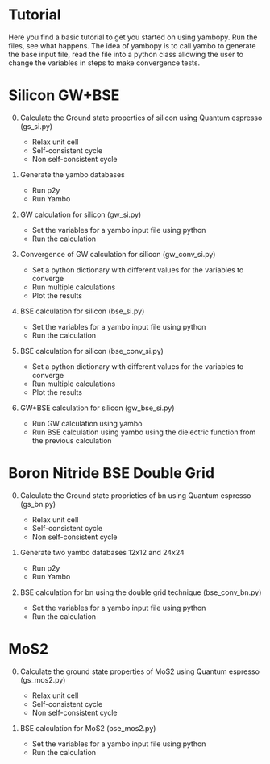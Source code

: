 Tutorial
========

Here you find a basic tutorial to get you started on using yambopy.
Run the files, see what happens.
The idea of yambopy is to call yambo to generate the base input file, read the file into a python class allowing the user to change the variables in steps to make convergence tests.

Silicon GW+BSE
==============

0. Calculate the Ground state properties of silicon using Quantum espresso (gs_si.py)
    - Relax unit cell
    - Self-consistent cycle
    - Non self-consistent cycle

1. Generate the yambo databases
    - Run p2y
    - Run Yambo

2. GW calculation for silicon (gw_si.py)
    - Set the variables for a yambo input file using python
    - Run the calculation

3. Convergence of GW calculation for silicon (gw_conv_si.py)
    - Set a python dictionary with different values for the variables to converge
    - Run multiple calculations
    - Plot the results

4. BSE calculation for silicon (bse_si.py)
    - Set the variables for a yambo input file using python
    - Run the calculation

5. BSE calculation for silicon (bse_conv_si.py)
    - Set a python dictionary with different values for the variables to converge
    - Run multiple calculations
    - Plot the results

6. GW+BSE calculation for silicon (gw_bse_si.py)
    - Run GW calculation using yambo
    - Run BSE calculation using yambo using the dielectric function from the previous calculation


Boron Nitride BSE Double Grid
=============================

0. Calculate the Ground state proprieties of bn using Quantum espresso (gs_bn.py)
    - Relax unit cell
    - Self-consistent cycle
    - Non self-consistent cycle

1. Generate two yambo databases 12x12 and 24x24
    - Run p2y
    - Run Yambo

2. BSE calculation for bn using the double grid technique (bse_conv_bn.py)
    - Set the variables for a yambo input file using python
    - Run the calculation

MoS2
====
0. Calculate the ground state properties of MoS2 using Quantum espresso (gs_mos2.py)
    - Relax unit cell
    - Self-consistent cycle
    - Non self-consistent cycle

1. BSE calculation for MoS2 (bse_mos2.py)
    - Set the variables for a yambo input file using python
    - Run the calculation
